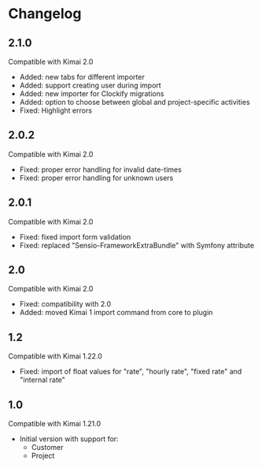 # Changelog

## 2.1.0

Compatible with Kimai 2.0

- Added: new tabs for different importer
- Added: support creating user during import
- Added: new importer for Clockify migrations
- Added: option to choose between global and project-specific activities
- Fixed: Highlight errors

## 2.0.2

Compatible with Kimai 2.0

- Fixed: proper error handling for invalid date-times
- Fixed: proper error handling for unknown users

## 2.0.1

Compatible with Kimai 2.0

- Fixed: fixed import form validation
- Fixed: replaced "Sensio-FrameworkExtraBundle" with Symfony attribute

## 2.0

Compatible with Kimai 2.0

- Fixed: compatibility with 2.0
- Added: moved Kimai 1 import command from core to plugin 

## 1.2

Compatible with Kimai 1.22.0

- Fixed: import of float values for "rate", "hourly rate", "fixed rate" and "internal rate"

## 1.0

Compatible with Kimai 1.21.0

- Initial version with support for:
  - Customer
  - Project
